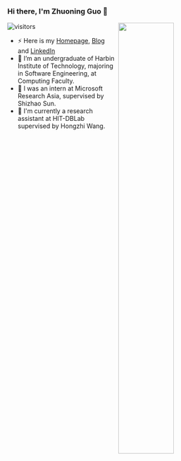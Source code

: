 ### Hi there, I'm Zhuoning Guo 👋

![visitors](https://visitor-badge.glitch.me/badge?page_id=gzn00417.gzn00417.README)
<img align="right" width="50%" src="https://github-readme-stats.vercel.app/api?username=gzn00417&show_icons=true">

- ⚡ Here is my [Homepage](https://gzn00417.github.io/), [Blog](https://blog.csdn.net/gzn00417) and [LinkedIn](https://www.linkedin.com/in/%E8%8C%81%E5%AE%81-%E9%83%AD-08949b194/)
- 🔭 I’m an undergraduate of Harbin Institute of Technology, majoring in Software Engineering, at Computing Faculty.
- 🌱 I was an intern at Microsoft Research Asia, supervised by Shizhao Sun.
- 👯 I'm currently a research assistant at HIT-DBLab supervised by Hongzhi Wang.



<!--
**gzn00417/gzn00417** is a ✨ _special_ ✨ repository because its `README.md` (this file) appears on your GitHub profile.

Here are some ideas to get you started:

- 🔭 I’m currently working on ...
- 🌱 I’m currently learning ...
- 👯 I’m looking to collaborate on ...
- 🤔 I’m looking for help with ...
- 💬 Ask me about ...
- 📫 How to reach me: ...
- 😄 Pronouns: ...
- ⚡ Fun fact: ...
-->
